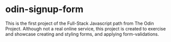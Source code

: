 # odin-signup-form
This is the first project of the Full-Stack Javascript path from The Odin Project. Although not a real online service, this project is created to exercise and showcase creating and styling forms, and applying form-validations.
